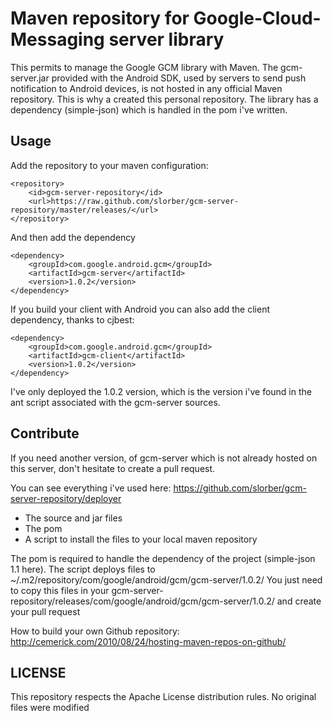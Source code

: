 
# Maven repository for Google-Cloud-Messaging server library

This permits to manage the Google GCM library with Maven.
The gcm-server.jar provided with the Android SDK, used by servers to send push notification to Android devices, is not hosted in any official Maven repository.
This is why a created this personal repository.
The library has a dependency (simple-json) which is handled in the pom i've written.

## Usage

Add the repository to your maven configuration:

    <repository>
        <id>gcm-server-repository</id>
        <url>https://raw.github.com/slorber/gcm-server-repository/master/releases/</url>
    </repository>

And then add the dependency

    <dependency>
        <groupId>com.google.android.gcm</groupId>
        <artifactId>gcm-server</artifactId>
        <version>1.0.2</version>
    </dependency>
    
If you build your client with Android you can also add the client dependency, thanks to cjbest:

    <dependency>
        <groupId>com.google.android.gcm</groupId>
        <artifactId>gcm-client</artifactId>
        <version>1.0.2</version>
    </dependency>

I've only deployed the 1.0.2 version, which is the version i've found in the ant script associated with the gcm-server sources. 


## Contribute

If you need another version, of gcm-server which is not already hosted on this server, don't hesitate to create a pull request.

You can see everything i've used here:
https://github.com/slorber/gcm-server-repository/deployer
- The source and jar files
- The pom
- A script to install the files to your local maven repository

The pom is required to handle the dependency of the project (simple-json 1.1 here).
The script deploys files to ~/.m2/repository/com/google/android/gcm/gcm-server/1.0.2/
You just need to copy this files in your gcm-server-repository/releases/com/google/android/gcm/gcm-server/1.0.2/ and create your pull request

How to build your own Github repository:
http://cemerick.com/2010/08/24/hosting-maven-repos-on-github/


## LICENSE

This repository respects the Apache License distribution rules.
No original files were modified

